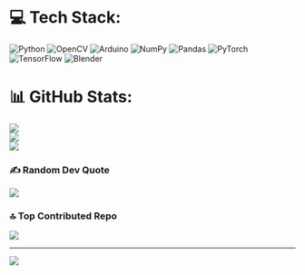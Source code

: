 
# 💻 Tech Stack:
![Python](https://img.shields.io/badge/python-3670A0?style=flat-square&logo=python&logoColor=ffdd54) ![OpenCV](https://img.shields.io/badge/opencv-%23white.svg?style=flat-square&logo=opencv&logoColor=white) ![Arduino](https://img.shields.io/badge/-Arduino-00979D?style=flat-square&logo=Arduino&logoColor=white) ![NumPy](https://img.shields.io/badge/numpy-%23013243.svg?style=flat-square&logo=numpy&logoColor=white) ![Pandas](https://img.shields.io/badge/pandas-%23150458.svg?style=flat-square&logo=pandas&logoColor=white) ![PyTorch](https://img.shields.io/badge/PyTorch-%23EE4C2C.svg?style=flat-square&logo=PyTorch&logoColor=white) ![TensorFlow](https://img.shields.io/badge/TensorFlow-%23FF6F00.svg?style=flat-square&logo=TensorFlow&logoColor=white) ![Blender](https://img.shields.io/badge/blender-%23F5792A.svg?style=flat-square&logo=blender&logoColor=white)
# 📊 GitHub Stats:
![](https://github-readme-stats.vercel.app/api?username=kotdanissimo&theme=tokyonight&hide_border=false&include_all_commits=false&count_private=false)<br/>
![](https://github-readme-streak-stats.herokuapp.com/?user=kotdanissimo&theme=tokyonight&hide_border=false)<br/>
![](https://github-readme-stats.vercel.app/api/top-langs/?username=kotdanissimo&theme=tokyonight&hide_border=false&include_all_commits=false&count_private=false&layout=compact)

### ✍️ Random Dev Quote
![](https://quotes-github-readme.vercel.app/api?type=vetical&theme=tokyonight)

### 🔝 Top Contributed Repo
![](https://github-contributor-stats.vercel.app/api?username=kotdanissimo&limit=5&theme=tokyonight&combine_all_yearly_contributions=true)

---
[![](https://visitcount.itsvg.in/api?id=kotdanissimo&icon=5&color=6)](https://visitcount.itsvg.in)

<!-- Proudly created with GPRM ( https://gprm.itsvg.in ) -->
